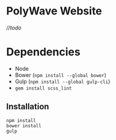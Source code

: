 PolyWave Website
===============

*//todo*

# Dependencies

- Node
- Bower (`npm install --global bower`)
- Gulp (`npm install --global gulp-cli`)
- `gem install scss_lint`

## Installation

```
npm install
bower install
gulp
```



